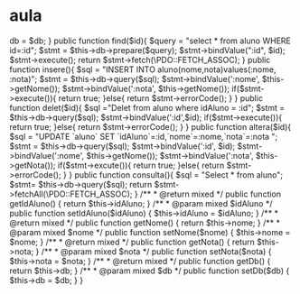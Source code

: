 # aula
<?php

/**
 * Created by PhpStorm.
 * User: adenilson
 * Date: 02/01/2016
 * Time: 10:11
 */
class Aluno
{
    private $idAluno;
    private $nome;
    private $nota;
    private $db;

    public function __construct(\PDO $db){
        $this->db = $db;
    }
    public function find($id){
        $query = "select * from aluno WHERE id=:id";
        $stmt = $this->db->prepare($query);
        $stmt->bindValue(":id", $id);
        $stmt->execute();
        return $stmt->fetch(\PDO::FETCH_ASSOC);

    }

    public function insere(){
        $sql = "INSERT INTO aluno(nome,nota)values(:nome, :nota)";
        $stmt = $this->db->query($sql);
        $stmt->bindValue(':nome', $this->getNome());
        $stmt->bindValue(':nota', $this->getNome());
        if($stmt->execute()){
            return true;
        }else{
            return $stmt->errorCode();
        }


    }
    public function delet($id){
        $sql ="Delet from aluno where idAluno = :id";
        $stmt = $this->db->query($sql);
        $stmt->bindValue(':id',$id);
        if($stmt->execute()){
            return true;
        }else{
            return $stmt->errorCode();
        }


    }
    public function altera($id){
        $sql = "UPDATE `aluno` SET `idAluno`=:id,`nome`=:nome,`nota`=:nota ";
        $stmt = $this->db->query($sql);
        $stmt->bindValue(':id', $id);
        $stmt->bindValue(':nome', $this->getNome());
        $stmt->bindValue(':nota', $this->getNota());
        if($stmt->excute()){
            return true;
        }else{
            return $stmt->errorCode();
        }


    }
    public function consulta(){
        $sql = "Select * from aluno";
        $stmt= $this->db->query($sql);
        return $stmt->fetchAll(\PDO::FETCH_ASSOC);
    }

    /**
     * @return mixed
     */
    public function getIdAluno()
    {
        return $this->idAluno;
    }

    /**
     * @param mixed $idAluno
     */
    public function setIdAluno($idAluno)
    {
        $this->idAluno = $idAluno;
    }



    /**
     * @return mixed
     */
    public function getNome()
    {
        return $this->nome;
    }

    /**
     * @param mixed $nome
     */
    public function setNome($nome)
    {
        $this->nome = $nome;
    }

    /**
     * @return mixed
     */
    public function getNota()
    {
        return $this->nota;
    }

    /**
     * @param mixed $nota
     */
    public function setNota($nota)
    {
        $this->nota = $nota;
    }

    /**
     * @return mixed
     */
    public function getDb()
    {
        return $this->db;
    }

    /**
     * @param mixed $db
     */
    public function setDb($db)
    {
        $this->db = $db;
    }




}

